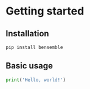 # Getting started

## Installation

```
pip install bensemble
```

## Basic usage

```python
print('Hello, world!')
```